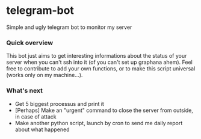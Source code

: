 # telegram-bot
Simple and ugly telegram bot to monitor my server

### Quick overview

This bot just aims to get interesting informations about the status of your server when you can't ssh into it (of you can't set up graphana ahem).
Feel free to contribute to add your own functions, or to make this script universal (works only on my machine...).

### What's next
- Get 5 biggest processus and print it
- [Perhaps] Make an "urgent" command to close the server from outside, in case of attack
- Make another python script, launch by cron to send me daily report about what happened
